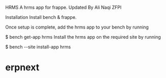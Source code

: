 HRMS
A hrms app for frappe. Updated By Ali Naqi ZFPl

Installation
Install bench & frappe.

Once setup is complete, add the hrms app to your bench by running

$ bench get-app hrms
Install the hrms app on the required site by running

$ bench --site <sitename> install-app hrms
# erpnext
